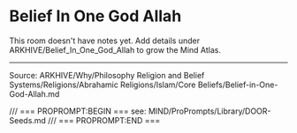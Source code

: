 # Belief In One God Allah

This room doesn't have notes yet. Add details under ARKHIVE/Belief_In_One_God_Allah to grow the Mind Atlas.

---
Source: ARKHIVE/Why/Philosophy Religion and Belief Systems/Religions/Abrahamic Religions/Islam/Core Beliefs/Belief-in-One-God-Allah.md

/// === PROPROMPT:BEGIN ===
see: MIND/ProPrompts/Library/DOOR-Seeds.md
/// === PROPROMPT:END ===
